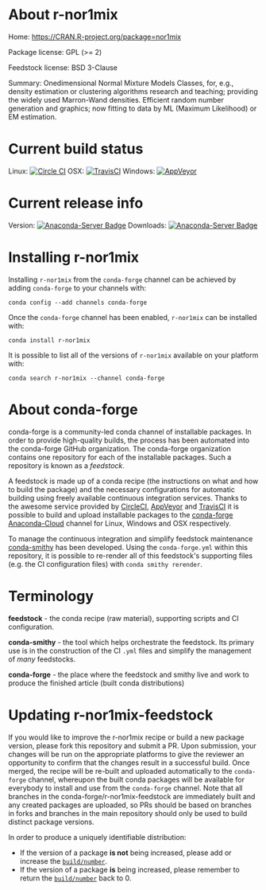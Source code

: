 About r-nor1mix
===============

Home: https://CRAN.R-project.org/package=nor1mix

Package license: GPL (>= 2)

Feedstock license: BSD 3-Clause

Summary: Onedimensional Normal Mixture Models Classes, for, e.g., density estimation or clustering algorithms research and teaching; providing the widely used Marron-Wand densities.  Efficient random number generation and graphics; now fitting to data by ML (Maximum Likelihood) or EM estimation.



Current build status
====================

Linux: [![Circle CI](https://circleci.com/gh/conda-forge/r-nor1mix-feedstock.svg?style=shield)](https://circleci.com/gh/conda-forge/r-nor1mix-feedstock)
OSX: [![TravisCI](https://travis-ci.org/conda-forge/r-nor1mix-feedstock.svg?branch=master)](https://travis-ci.org/conda-forge/r-nor1mix-feedstock)
Windows: [![AppVeyor](https://ci.appveyor.com/api/projects/status/github/conda-forge/r-nor1mix-feedstock?svg=True)](https://ci.appveyor.com/project/conda-forge/r-nor1mix-feedstock/branch/master)

Current release info
====================
Version: [![Anaconda-Server Badge](https://anaconda.org/conda-forge/r-nor1mix/badges/version.svg)](https://anaconda.org/conda-forge/r-nor1mix)
Downloads: [![Anaconda-Server Badge](https://anaconda.org/conda-forge/r-nor1mix/badges/downloads.svg)](https://anaconda.org/conda-forge/r-nor1mix)

Installing r-nor1mix
====================

Installing `r-nor1mix` from the `conda-forge` channel can be achieved by adding `conda-forge` to your channels with:

```
conda config --add channels conda-forge
```

Once the `conda-forge` channel has been enabled, `r-nor1mix` can be installed with:

```
conda install r-nor1mix
```

It is possible to list all of the versions of `r-nor1mix` available on your platform with:

```
conda search r-nor1mix --channel conda-forge
```


About conda-forge
=================

conda-forge is a community-led conda channel of installable packages.
In order to provide high-quality builds, the process has been automated into the
conda-forge GitHub organization. The conda-forge organization contains one repository
for each of the installable packages. Such a repository is known as a *feedstock*.

A feedstock is made up of a conda recipe (the instructions on what and how to build
the package) and the necessary configurations for automatic building using freely
available continuous integration services. Thanks to the awesome service provided by
[CircleCI](https://circleci.com/), [AppVeyor](http://www.appveyor.com/)
and [TravisCI](https://travis-ci.org/) it is possible to build and upload installable
packages to the [conda-forge](https://anaconda.org/conda-forge)
[Anaconda-Cloud](http://docs.anaconda.org/) channel for Linux, Windows and OSX respectively.

To manage the continuous integration and simplify feedstock maintenance
[conda-smithy](http://github.com/conda-forge/conda-smithy) has been developed.
Using the ``conda-forge.yml`` within this repository, it is possible to re-render all of
this feedstock's supporting files (e.g. the CI configuration files) with ``conda smithy rerender``.


Terminology
===========

**feedstock** - the conda recipe (raw material), supporting scripts and CI configuration.

**conda-smithy** - the tool which helps orchestrate the feedstock.
                   Its primary use is in the construction of the CI ``.yml`` files
                   and simplify the management of *many* feedstocks.

**conda-forge** - the place where the feedstock and smithy live and work to
                  produce the finished article (built conda distributions)


Updating r-nor1mix-feedstock
============================

If you would like to improve the r-nor1mix recipe or build a new
package version, please fork this repository and submit a PR. Upon submission,
your changes will be run on the appropriate platforms to give the reviewer an
opportunity to confirm that the changes result in a successful build. Once
merged, the recipe will be re-built and uploaded automatically to the
`conda-forge` channel, whereupon the built conda packages will be available for
everybody to install and use from the `conda-forge` channel.
Note that all branches in the conda-forge/r-nor1mix-feedstock are
immediately built and any created packages are uploaded, so PRs should be based
on branches in forks and branches in the main repository should only be used to
build distinct package versions.

In order to produce a uniquely identifiable distribution:
 * If the version of a package **is not** being increased, please add or increase
   the [``build/number``](http://conda.pydata.org/docs/building/meta-yaml.html#build-number-and-string).
 * If the version of a package **is** being increased, please remember to return
   the [``build/number``](http://conda.pydata.org/docs/building/meta-yaml.html#build-number-and-string)
   back to 0.
